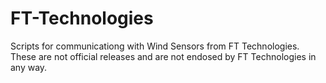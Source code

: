 # FT-Technologies
Scripts for communicationg with Wind Sensors from FT Technologies. These are not official releases and are not endosed by FT Technologies in any way.
